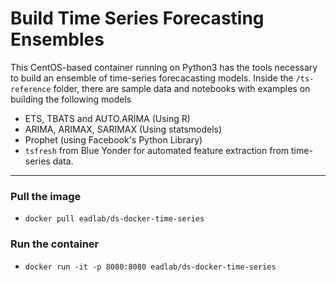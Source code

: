 # Build Time Series Forecasting Ensembles

This CentOS-based container running on Python3 has the tools necessary to build an ensemble of time-series forecacasting models.
Inside the `/ts-reference` folder, there are sample data and notebooks with examples on building the following models

- ETS, TBATS and AUTO.ARIMA (Using R)
- ARIMA, ARIMAX, SARIMAX (Using statsmodels)
- Prophet (using Facebook's Python Library)
- `tsfresh` from Blue Yonder for automated feature extraction from time-series data.

---

### Pull the image

- `docker pull eadlab/ds-docker-time-series`

### Run the container

- `docker run -it -p 8080:8080 eadlab/ds-docker-time-series`
